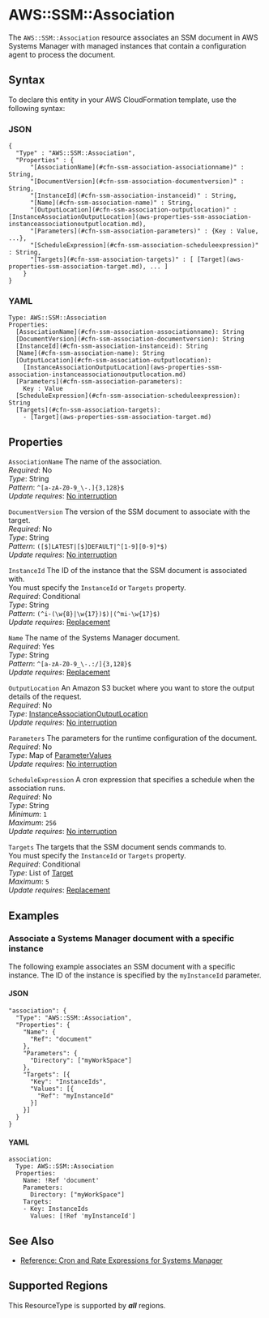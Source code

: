 # AWS::SSM::Association<a name="aws-resource-ssm-association"></a>

The `AWS::SSM::Association` resource associates an SSM document in AWS Systems Manager with managed instances that contain a configuration agent to process the document\.

## Syntax<a name="aws-resource-ssm-association-syntax"></a>

To declare this entity in your AWS CloudFormation template, use the following syntax:

### JSON<a name="aws-resource-ssm-association-syntax.json"></a>

```
{
  "Type" : "AWS::SSM::Association",
  "Properties" : {
      "[AssociationName](#cfn-ssm-association-associationname)" : String,
      "[DocumentVersion](#cfn-ssm-association-documentversion)" : String,
      "[InstanceId](#cfn-ssm-association-instanceid)" : String,
      "[Name](#cfn-ssm-association-name)" : String,
      "[OutputLocation](#cfn-ssm-association-outputlocation)" : [InstanceAssociationOutputLocation](aws-properties-ssm-association-instanceassociationoutputlocation.md),
      "[Parameters](#cfn-ssm-association-parameters)" : {Key : Value, ...},
      "[ScheduleExpression](#cfn-ssm-association-scheduleexpression)" : String,
      "[Targets](#cfn-ssm-association-targets)" : [ [Target](aws-properties-ssm-association-target.md), ... ]
    }
}
```

### YAML<a name="aws-resource-ssm-association-syntax.yaml"></a>

```
Type: AWS::SSM::Association
Properties: 
  [AssociationName](#cfn-ssm-association-associationname): String
  [DocumentVersion](#cfn-ssm-association-documentversion): String
  [InstanceId](#cfn-ssm-association-instanceid): String
  [Name](#cfn-ssm-association-name): String
  [OutputLocation](#cfn-ssm-association-outputlocation): 
    [InstanceAssociationOutputLocation](aws-properties-ssm-association-instanceassociationoutputlocation.md)
  [Parameters](#cfn-ssm-association-parameters): 
    Key : Value
  [ScheduleExpression](#cfn-ssm-association-scheduleexpression): String
  [Targets](#cfn-ssm-association-targets): 
    - [Target](aws-properties-ssm-association-target.md)
```

## Properties<a name="aws-resource-ssm-association-properties"></a>

`AssociationName`  <a name="cfn-ssm-association-associationname"></a>
The name of the association\.  
*Required*: No  
*Type*: String  
*Pattern*: `^[a-zA-Z0-9_\-.]{3,128}$`  
*Update requires*: [No interruption](https://docs.aws.amazon.com/AWSCloudFormation/latest/UserGuide/using-cfn-updating-stacks-update-behaviors.html#update-no-interrupt)

`DocumentVersion`  <a name="cfn-ssm-association-documentversion"></a>
The version of the SSM document to associate with the target\.  
*Required*: No  
*Type*: String  
*Pattern*: `([$]LATEST|[$]DEFAULT|^[1-9][0-9]*$)`  
*Update requires*: [No interruption](https://docs.aws.amazon.com/AWSCloudFormation/latest/UserGuide/using-cfn-updating-stacks-update-behaviors.html#update-no-interrupt)

`InstanceId`  <a name="cfn-ssm-association-instanceid"></a>
The ID of the instance that the SSM document is associated with\.  
You must specify the `InstanceId` or `Targets` property\.  
*Required*: Conditional  
*Type*: String  
*Pattern*: `(^i-(\w{8}|\w{17})$)|(^mi-\w{17}$)`  
*Update requires*: [Replacement](https://docs.aws.amazon.com/AWSCloudFormation/latest/UserGuide/using-cfn-updating-stacks-update-behaviors.html#update-replacement)

`Name`  <a name="cfn-ssm-association-name"></a>
The name of the Systems Manager document\.  
*Required*: Yes  
*Type*: String  
*Pattern*: `^[a-zA-Z0-9_\-.:/]{3,128}$`  
*Update requires*: [Replacement](https://docs.aws.amazon.com/AWSCloudFormation/latest/UserGuide/using-cfn-updating-stacks-update-behaviors.html#update-replacement)

`OutputLocation`  <a name="cfn-ssm-association-outputlocation"></a>
An Amazon S3 bucket where you want to store the output details of the request\.  
*Required*: No  
*Type*: [InstanceAssociationOutputLocation](aws-properties-ssm-association-instanceassociationoutputlocation.md)  
*Update requires*: [No interruption](https://docs.aws.amazon.com/AWSCloudFormation/latest/UserGuide/using-cfn-updating-stacks-update-behaviors.html#update-no-interrupt)

`Parameters`  <a name="cfn-ssm-association-parameters"></a>
The parameters for the runtime configuration of the document\.  
*Required*: No  
*Type*: Map of [ParameterValues](aws-properties-ssm-association-parametervalues.md)  
*Update requires*: [No interruption](https://docs.aws.amazon.com/AWSCloudFormation/latest/UserGuide/using-cfn-updating-stacks-update-behaviors.html#update-no-interrupt)

`ScheduleExpression`  <a name="cfn-ssm-association-scheduleexpression"></a>
A cron expression that specifies a schedule when the association runs\.  
*Required*: No  
*Type*: String  
*Minimum*: `1`  
*Maximum*: `256`  
*Update requires*: [No interruption](https://docs.aws.amazon.com/AWSCloudFormation/latest/UserGuide/using-cfn-updating-stacks-update-behaviors.html#update-no-interrupt)

`Targets`  <a name="cfn-ssm-association-targets"></a>
The targets that the SSM document sends commands to\.   
You must specify the `InstanceId` or `Targets` property\.  
*Required*: Conditional  
*Type*: List of [Target](aws-properties-ssm-association-target.md)  
*Maximum*: `5`  
*Update requires*: [Replacement](https://docs.aws.amazon.com/AWSCloudFormation/latest/UserGuide/using-cfn-updating-stacks-update-behaviors.html#update-replacement)

## Examples<a name="aws-resource-ssm-association--examples"></a>

### Associate a Systems Manager document with a specific instance<a name="aws-resource-ssm-association--examples--Associate_a_Systems_Manager_document_with_a_specific_instance"></a>

The following example associates an SSM document with a specific instance\. The ID of the instance is specified by the `myInstanceId` parameter\.

#### JSON<a name="aws-resource-ssm-association--examples--Associate_a_Systems_Manager_document_with_a_specific_instance--json"></a>

```
"association": {
  "Type": "AWS::SSM::Association",
  "Properties": {
    "Name": {
      "Ref": "document"
    },
    "Parameters": {
      "Directory": ["myWorkSpace"]
    },
    "Targets": [{
      "Key": "InstanceIds",
      "Values": [{
        "Ref": "myInstanceId"
      }]
    }]
  }
}
```

#### YAML<a name="aws-resource-ssm-association--examples--Associate_a_Systems_Manager_document_with_a_specific_instance--yaml"></a>

```
association:
  Type: AWS::SSM::Association
  Properties:
    Name: !Ref 'document'
    Parameters:
      Directory: ["myWorkSpace"]
    Targets:
    - Key: InstanceIds
      Values: [!Ref 'myInstanceId']
```

## See Also<a name="aws-resource-ssm-association--seealso"></a>
+  [Reference: Cron and Rate Expressions for Systems Manager](https://docs.aws.amazon.com/systems-manager/latest/userguide/reference-cron-and-rate-expressions.html) 

## Supported Regions

This ResourceType is supported by ***all*** regions.